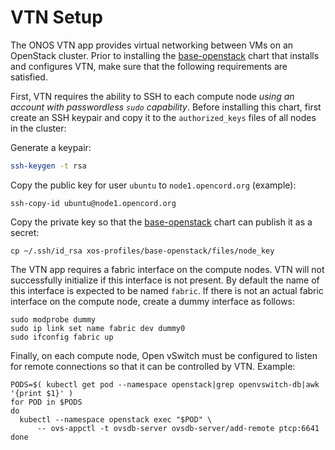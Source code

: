 # VTN Setup

The ONOS VTN app provides virtual networking between VMs on an OpenStack cluster.  Prior to installing the [base-openstack](../charts/base-openstack.md) chart that installs and configures VTN, make sure that the following requirements are satisfied.

First, VTN requires the ability to SSH to each compute node _using an account with passwordless `sudo` capability_.  Before installing this chart, first create an SSH keypair and copy it to the `authorized_keys` files of all nodes in the cluster:

Generate a keypair:

```bash
ssh-keygen -t rsa
```

Copy the public key for user `ubuntu` to `node1.opencord.org` (example):

```shell
ssh-copy-id ubuntu@node1.opencord.org
```

Copy the private key so that the [base-openstack](../charts/base-openstack.md) chart can publish it as a secret:

```shell
cp ~/.ssh/id_rsa xos-profiles/base-openstack/files/node_key
```

The VTN app requires a fabric interface on the compute nodes.  VTN will not successfully initialize if this interface is not present. By default the name of this interface is expected to be named `fabric`. If there is not an actual fabric interface on the compute node, create a dummy interface as follows:

```shell
sudo modprobe dummy
sudo ip link set name fabric dev dummy0
sudo ifconfig fabric up
```

Finally, on each compute node, Open vSwitch must be configured to listen for
remote connections so that it can be controlled by VTN.  Example:

```shell
PODS=$( kubectl get pod --namespace openstack|grep openvswitch-db|awk '{print $1}' )
for POD in $PODS
do
  kubectl --namespace openstack exec "$POD" \
      -- ovs-appctl -t ovsdb-server ovsdb-server/add-remote ptcp:6641
done
```
